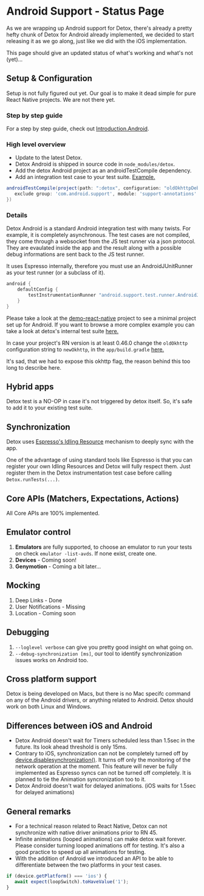 # Android Support - Status Page

As we are wrapping up Android support for Detox, there's already a pretty hefty chunk of Detox for Android already implemented, we decided to start releasing it as we go along, just like we did with the iOS implementation.

This page should give an updated status of what's working and what's not (yet)...

## Setup & Configuration
Setup is not fully figured out yet. Our goal is to make it dead simple for pure React Native projects. We are not there yet.

### Step by step guide

For a step by step guide, check out [Introduction.Android](Introduction.Android.md).

### High level overview
- Update to the latest Detox.
- Detox Android is shipped in source code in `node_modules/detox`.
- Add the detox Android project as an androidTestCompile dependency.
- Add an integration test case to your test suite. [Example.](../examples/demo-react-native/android/app/src/androidTest/java/com/example/DetoxTest.java)

```gradle
androidTestCompile(project(path: ":detox", configuration: "oldOkhttpDebug"), {
   exclude group: 'com.android.support', module: 'support-annotations'
})
```

### Details

Detox Android is a standard Android integration test with many twists. For example, it is completely asynchronous. The test cases are not compiled, they come through a websocket from the JS test runner via a json protocol. They are evaulated inside the app and the result along with a possible debug informations are sent back to the JS test runner.

It uses Espresso internally, therefore you must use an AndroidJUnitRunner as your test runner (or a subclass of it).

```gradle
android {
    defaultConfig {
        testInstrumentationRunner "android.support.test.runner.AndroidJUnitRunner"
    }
}
```

Please take a look at the [demo-react-native](../examples/demo-react-native) project to see a minimal project set up for Android. If you want to browse a more complex example you can take a look at detox's internal test suite [here.](https://github.com/wix/detox/tree/master/detox/test/e2e)

In case your project's RN version is at least 0.46.0 change the `oldOkhttp` configuration string to `newOkhttp`, in the `app/build.gradle` [here.](../examples/demo-react-native/android/app/build.gradle#L65)

It's sad, that we had to expose this okhttp flag, the reason behind this too long to describe here.

## Hybrid apps

Detox test is a NO-OP in case it's not triggered by detox itself. So, it's safe to add it to your existing test suite.

## Synchronization
Detox uses [Espresso's Idling Resource](https://developer.android.com/training/testing/espresso/idling-resource.html) mechanism to deeply sync with the app.

One of the advantage of using standard tools like Espresso is that you can register your own Idling Resources and Detox will fully respect them. Just register them in the Detox instrumentation test case before calling `Detox.runTests(...)`.

## Core APIs (Matchers, Expectations, Actions)
All Core APIs are 100% implemented.

## Emulator control
1. **Emulators** are fully supported, to choose an emulator to run your tests on check `emulator -list-avds`. If none exist, create one.
2. **Devices** - Coming soon!
3. **Genymotion** -  Coming a bit later...

## Mocking
1. Deep Links - Done
2. User Notifications - Missing
3. Location - Coming soon

## Debugging
1. `--loglevel verbose` can give you pretty good insight on what going on.
2. `--debug-synchronization [ms]`, our tool to identify synchronization issues works on Android too.

## Cross platform support
Detox is being developed on Macs, but there is no Mac specifc command on any of the Android drivers, or anything related to Android. Detox should work on both Linux and Windows.

## Differences between iOS and Android
- Detox Android doesn't wait for Timers scheduled less than 1.5sec in the future. Its look ahead threshold is only 15ms.
- Contrary to iOS, synchronization can not be completely turned off by [device.disablesynchronization()](https://github.com/wix/detox/blob/master/docs/APIRef.DeviceObjectAPI.md#devicedisablesynchronization). It turns off only the monitoring of the network operation at the moment. This feature will never be fully implemented as Espresso syncs can not be turned off completely. It is planned to tie the Animation syncronization too to it.
- Detox Android doesn't wait for delayed animations. (iOS waits for 1.5sec for delayed animations)

## General remarks
- For a technical reason related to React Native, Detox can not synchronize with native driver animations prior to RN 45.
- Infinite animations (looped animations) can make detox wait forever. Please consider turning looped animations off for testing. It's also a good practice to speed up all animations for testing.
- With the addition of Android we introduced an API to be able to differentiate between the two platforms in your test cases.

```js
if (device.getPlatform() === 'ios') {
   await expect(loopSwitch).toHaveValue('1');
}
```

